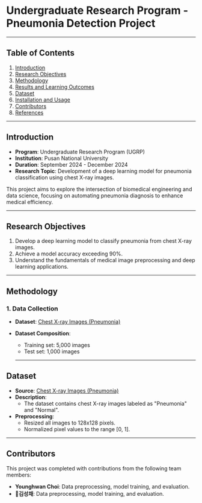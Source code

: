 # Undergraduate Research Program - Pneumonia Detection Project

---

## Table of Contents
1. [Introduction](#introduction)  
2. [Research Objectives](#research-objectives)  
3. [Methodology](#methodology)  
4. [Results and Learning Outcomes](#results-and-learning-outcomes)  
5. [Dataset](#dataset)  
6. [Installation and Usage](#installation-and-usage)  
7. [Contributors](#contributors)  
8. [References](#references)

---

## Introduction
- **Program**: Undergraduate Research Program (UGRP)  
- **Institution**: Pusan National University  
- **Duration**: September 2024 - December 2024  
- **Research Topic**: Development of a deep learning model for pneumonia classification using chest X-ray images.  

This project aims to explore the intersection of biomedical engineering and data science, focusing on automating pneumonia diagnosis to enhance medical efficiency.

---

## Research Objectives
1. Develop a deep learning model to classify pneumonia from chest X-ray images.  
2. Achieve a model accuracy exceeding 90%.  
3. Understand the fundamentals of medical image preprocessing and deep learning applications.
   
---

## Methodology
### 1. Data Collection
- **Dataset**: [Chest X-ray Images (Pneumonia)](https://www.kaggle.com/paultimothymooney/chest-xray-pneumonia)  
- **Dataset Composition**:
  - Training set: 5,000 images  
  - Test set: 1,000 images


  ---

## Dataset
- **Source**: [Chest X-ray Images (Pneumonia)](https://www.kaggle.com/paultimothymooney/chest-xray-pneumonia)  
- **Description**:  
  - The dataset contains chest X-ray images labeled as "Pneumonia" and "Normal".  
- **Preprocessing**:  
  - Resized all images to 128x128 pixels.  
  - Normalized pixel values to the range [0, 1].

---

## Contributors
This project was completed with contributions from the following team members:
- **Younghwan Choi**: Data preprocessing, model training, and evaluation.
- **김성채**: Data preprocessing, model training, and evaluation.
